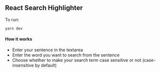 ## React Search Highlighter

To run:

```
yarn dev
```

#### How it works
* Enter your sentence in the textarea
* Enter the word you want to search from the sentence
* Choose whether to make your search term case sensitive or not (case-insensitive by default)

